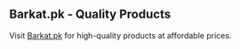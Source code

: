## Barkat.pk - Quality Products
Visit [Barkat.pk](https://barkat.pk) for high-quality products at affordable prices.
